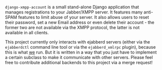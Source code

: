 `django-xmpp-account` is a small stand-alone Django application that manages
registrations to your Jabber/XMPP server. It features many anti-SPAM features
to limit abuse of your server. It also allows users to reset their password,
set a new Email address or even delete their account - the former two are not
available via the XMPP protocol, the latter is not available in all clients.

This project currently only interacts with ejabberd servers (either via the
`ejabberdctl` command line tool or via the `ejabberd_xmlrpc` plugin), because
this is what [we](https://jabber.at) run. But it is written in a way that you
just have to implement a certain subclass to make it communicate with other
servers. Please feel free to contribute additional backends to this project via
a merge request!
